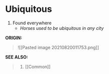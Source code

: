 # Ubiquitous

1. Found everywhere
	- *Horses used to be ubiquitous in any city*

**ORIGIN:**
> ![[Pasted image 20210820011753.png]]

**SEE ALSO:**
> 1. [[Common]]